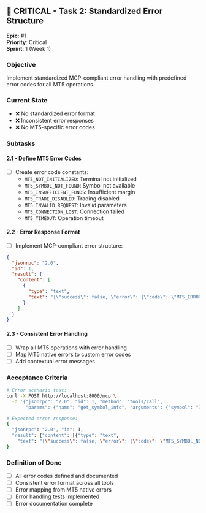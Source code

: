 ## 🔴 CRITICAL - Task 2: Standardized Error Structure

**Epic**: #1  
**Priority**: Critical  
**Sprint**: 1 (Week 1)

### **Objective**
Implement standardized MCP-compliant error handling with predefined error codes for all MT5 operations.

### **Current State**
- ❌ No standardized error format
- ❌ Inconsistent error responses
- ❌ No MT5-specific error codes

### **Subtasks**

#### **2.1 - Define MT5 Error Codes**
- [ ] Create error code constants:
  - `MT5_NOT_INITIALIZED`: Terminal not initialized
  - `MT5_SYMBOL_NOT_FOUND`: Symbol not available
  - `MT5_INSUFFICIENT_FUNDS`: Insufficient margin
  - `MT5_TRADE_DISABLED`: Trading disabled
  - `MT5_INVALID_REQUEST`: Invalid parameters
  - `MT5_CONNECTION_LOST`: Connection failed
  - `MT5_TIMEOUT`: Operation timeout

#### **2.2 - Error Response Format**
- [ ] Implement MCP-compliant error structure:
```json
{
  "jsonrpc": "2.0",
  "id": 1,
  "result": {
    "content": [
      {
        "type": "text", 
        "text": "{\"success\": false, \"error\": {\"code\": \"MT5_ERROR_1\", \"message\": \"Description\", \"details\": \"Additional info\"}}"
      }
    ]
  }
}
```

#### **2.3 - Consistent Error Handling**
- [ ] Wrap all MT5 operations with error handling
- [ ] Map MT5 native errors to custom error codes
- [ ] Add contextual error messages

### **Acceptance Criteria**

```bash
# Error scenario test:
curl -X POST http://localhost:8000/mcp \
  -d '{"jsonrpc": "2.0", "id": 1, "method": "tools/call",
       "params": {"name": "get_symbol_info", "arguments": {"symbol": "INVALID"}}}'

# Expected error response:
{
  "jsonrpc": "2.0", "id": 1,
  "result": {"content": [{"type": "text", 
    "text": "{\"success\": false, \"error\": {\"code\": \"MT5_SYMBOL_NOT_FOUND\", \"message\": \"Symbol INVALID not found\", \"details\": \"Check if symbol is available in Market Watch\"}}"}]}
}
```

### **Definition of Done**
- [ ] All error codes defined and documented
- [ ] Consistent error format across all tools
- [ ] Error mapping from MT5 native errors
- [ ] Error handling tests implemented
- [ ] Error documentation complete